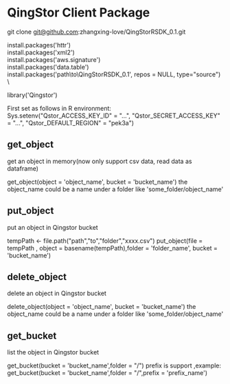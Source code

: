 # QingStor Client Package

git clone git@github.com:zhangxing-love/QingStorRSDK_0.1.git

install.packages('httr') \
install.packages('xml2') \
install.packages('aws.signature') \
install.packages('data.table') \
install.packages('path\\to\\QingStorRSDK_0.1', repos = NULL, type="source") \

library('Qingstor')

First set as follows in R environment: \
Sys.setenv("Qstor_ACCESS_KEY_ID" = "...", "Qstor_SECRET_ACCESS_KEY" = "...", "Qstor_DEFAULT_REGION" = "pek3a")


## get_object
 get an object in memory(now only support csv data, read data as dataframe)

get_object(object = 'object_name', bucket = 'bucket_name')
the object_name could be a name under a folder like 'some_folder/object_name'

## put_object
  put an object in Qingstor bucket

  tempPath <- file.path("path","to","folder","xxxx.csv")
  put_object(file = tempPath , object = basename(tempPath),folder = 'folder_name', bucket = 'bucket_name')

## delete_object
  delete an object in Qingstor bucket 

 delete_object(object = 'object_name', bucket = 'bucket_name')
 the object_name could be a name under a folder like 'some_folder/object_name'


## get_bucket
 list the object in Qingstor bucket

 get_bucket(bucket = 'bucket_name',folder = "/")
 prefix is support ,example:
 get_bucket(bucket = 'bucket_name',folder = "/",prefix = 'prefix_name')
